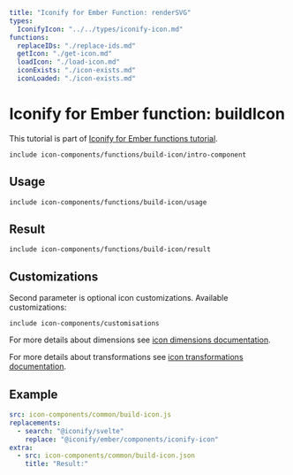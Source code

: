 ```yaml
title: "Iconify for Ember Function: renderSVG"
types:
  IconifyIcon: "../../types/iconify-icon.md"
functions:
  replaceIDs: "./replace-ids.md"
  getIcon: "./get-icon.md"
  loadIcon: "./load-icon.md"
  iconExists: "./icon-exists.md"
  iconLoaded: "./icon-exists.md"
```

# Iconify for Ember function: buildIcon

This tutorial is part of [Iconify for Ember functions tutorial](./index.md#functions).

`include icon-components/functions/build-icon/intro-component`

## Usage

`include icon-components/functions/build-icon/usage`

## Result

`include icon-components/functions/build-icon/result`

## Customizations

Second parameter is optional icon customizations. Available customizations:

`include icon-components/customisations`

For more details about dimensions see [icon dimensions documentation](./dimensions.md).

For more details about transformations see [icon transformations documentation](./transform.md).

## Example

```yaml
src: icon-components/common/build-icon.js
replacements:
  - search: "@iconify/svelte"
    replace: "@iconify/ember/components/iconify-icon"
extra:
  - src: icon-components/common/build-icon.json
    title: "Result:"
```
